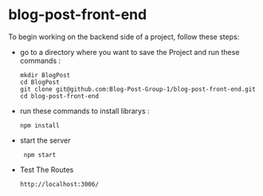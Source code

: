 # blog-post-front-end

To begin working on the backend side of a project, follow these steps:

* go to a directory where you want to save the Project and run these commands :

  ````
  mkdir BlogPost
  cd BlogPost
  git clone git@github.com:Blog-Post-Group-1/blog-post-front-end.git
  cd blog-post-front-end
  ````

* run these commands to install librarys :

  ````
  npm install

  ````

<!-- * Create a .env file in the root directory run this commands

  ````
  touch .env
  ````

* add this to .env file

  ````
  REACT_APP_AUTH0_DOMAIN=dev-bndosol1eh368202.eu.auth0.com
  REACT_APP_AUTH0_CLIENT_ID=9LkXcNOYLMjZKMrPAXbkFyn8KJtiakAo
  ```` -->

* start the server

  ````
   npm start
  ````

* Test The Routes

  ````
  http://localhost:3006/
  ````